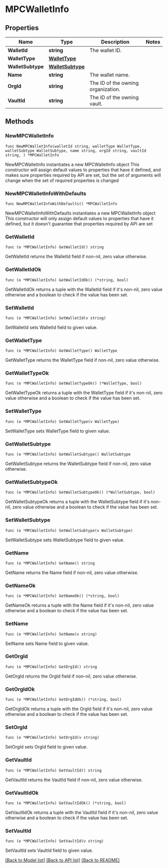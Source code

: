 # MPCWalletInfo

## Properties

Name | Type | Description | Notes
------------ | ------------- | ------------- | -------------
**WalletId** | **string** | The wallet ID. | 
**WalletType** | [**WalletType**](WalletType.md) |  | 
**WalletSubtype** | [**WalletSubtype**](WalletSubtype.md) |  | 
**Name** | **string** | The wallet name. | 
**OrgId** | **string** | The ID of the owning organization. | 
**VaultId** | **string** | The ID of the owning vault. | 

## Methods

### NewMPCWalletInfo

`func NewMPCWalletInfo(walletId string, walletType WalletType, walletSubtype WalletSubtype, name string, orgId string, vaultId string, ) *MPCWalletInfo`

NewMPCWalletInfo instantiates a new MPCWalletInfo object
This constructor will assign default values to properties that have it defined,
and makes sure properties required by API are set, but the set of arguments
will change when the set of required properties is changed

### NewMPCWalletInfoWithDefaults

`func NewMPCWalletInfoWithDefaults() *MPCWalletInfo`

NewMPCWalletInfoWithDefaults instantiates a new MPCWalletInfo object
This constructor will only assign default values to properties that have it defined,
but it doesn't guarantee that properties required by API are set

### GetWalletId

`func (o *MPCWalletInfo) GetWalletId() string`

GetWalletId returns the WalletId field if non-nil, zero value otherwise.

### GetWalletIdOk

`func (o *MPCWalletInfo) GetWalletIdOk() (*string, bool)`

GetWalletIdOk returns a tuple with the WalletId field if it's non-nil, zero value otherwise
and a boolean to check if the value has been set.

### SetWalletId

`func (o *MPCWalletInfo) SetWalletId(v string)`

SetWalletId sets WalletId field to given value.


### GetWalletType

`func (o *MPCWalletInfo) GetWalletType() WalletType`

GetWalletType returns the WalletType field if non-nil, zero value otherwise.

### GetWalletTypeOk

`func (o *MPCWalletInfo) GetWalletTypeOk() (*WalletType, bool)`

GetWalletTypeOk returns a tuple with the WalletType field if it's non-nil, zero value otherwise
and a boolean to check if the value has been set.

### SetWalletType

`func (o *MPCWalletInfo) SetWalletType(v WalletType)`

SetWalletType sets WalletType field to given value.


### GetWalletSubtype

`func (o *MPCWalletInfo) GetWalletSubtype() WalletSubtype`

GetWalletSubtype returns the WalletSubtype field if non-nil, zero value otherwise.

### GetWalletSubtypeOk

`func (o *MPCWalletInfo) GetWalletSubtypeOk() (*WalletSubtype, bool)`

GetWalletSubtypeOk returns a tuple with the WalletSubtype field if it's non-nil, zero value otherwise
and a boolean to check if the value has been set.

### SetWalletSubtype

`func (o *MPCWalletInfo) SetWalletSubtype(v WalletSubtype)`

SetWalletSubtype sets WalletSubtype field to given value.


### GetName

`func (o *MPCWalletInfo) GetName() string`

GetName returns the Name field if non-nil, zero value otherwise.

### GetNameOk

`func (o *MPCWalletInfo) GetNameOk() (*string, bool)`

GetNameOk returns a tuple with the Name field if it's non-nil, zero value otherwise
and a boolean to check if the value has been set.

### SetName

`func (o *MPCWalletInfo) SetName(v string)`

SetName sets Name field to given value.


### GetOrgId

`func (o *MPCWalletInfo) GetOrgId() string`

GetOrgId returns the OrgId field if non-nil, zero value otherwise.

### GetOrgIdOk

`func (o *MPCWalletInfo) GetOrgIdOk() (*string, bool)`

GetOrgIdOk returns a tuple with the OrgId field if it's non-nil, zero value otherwise
and a boolean to check if the value has been set.

### SetOrgId

`func (o *MPCWalletInfo) SetOrgId(v string)`

SetOrgId sets OrgId field to given value.


### GetVaultId

`func (o *MPCWalletInfo) GetVaultId() string`

GetVaultId returns the VaultId field if non-nil, zero value otherwise.

### GetVaultIdOk

`func (o *MPCWalletInfo) GetVaultIdOk() (*string, bool)`

GetVaultIdOk returns a tuple with the VaultId field if it's non-nil, zero value otherwise
and a boolean to check if the value has been set.

### SetVaultId

`func (o *MPCWalletInfo) SetVaultId(v string)`

SetVaultId sets VaultId field to given value.



[[Back to Model list]](../README.md#documentation-for-models) [[Back to API list]](../README.md#documentation-for-api-endpoints) [[Back to README]](../README.md)


